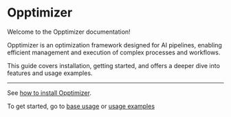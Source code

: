 # Opptimizer

Welcome to the Opptimizer documentation!

Opptimizer is an optimization framework designed for AI pipelines, enabling efficient management and execution of complex processes and workflows.

This guide covers installation, getting started, and offers a deeper dive into features and usage examples.

---

See [how to install Opptimizer](installation.md).

To get started, go to [base usage](usage.md) or [usage examples](examples.md)
